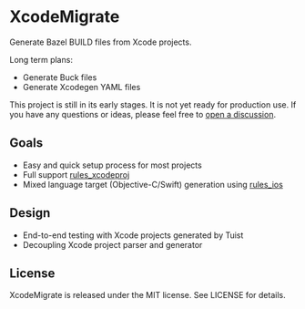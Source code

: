 # XcodeMigrate

Generate Bazel BUILD files from Xcode projects.

Long term plans:

- Generate Buck files
- Generate Xcodegen YAML files

This project is still in its early stages. It is not yet ready for production use.
If you have any questions or ideas, please feel free to [open a discussion](https://github.com/dahchon/XcodeMigrate/discussions/new).

## Goals

- Easy and quick setup process for most projects
- Full support [rules_xcodeproj](https://github.com/buildbuddy-io/rules_xcodeproj)
- Mixed language target (Objective-C/Swift) generation using [rules_ios](https://github.com/bazel-ios/rules_ios)

## Design

- End-to-end testing with Xcode projects generated by Tuist
- Decoupling Xcode project parser and generator

## License

XcodeMigrate is released under the MIT license. See LICENSE for details.
